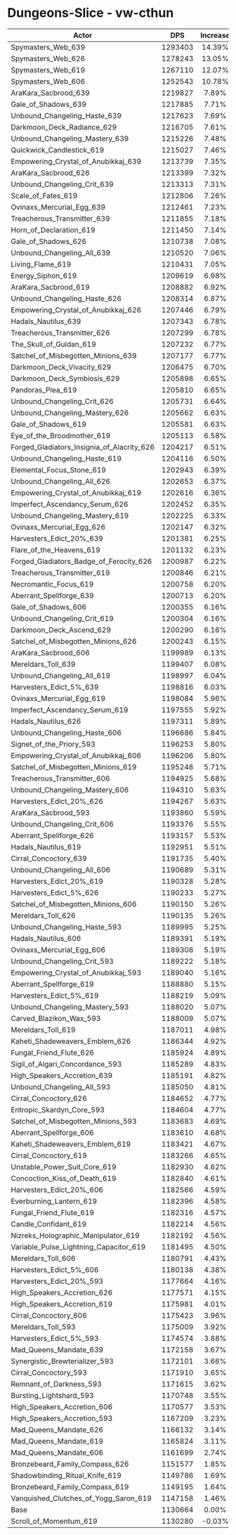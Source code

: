# Dungeons-Slice - vw-cthun
| Actor | DPS | Increase |
|---|:---:|:---:|
|Spymasters_Web_639|1293403|14.39%|
|Spymasters_Web_626|1278243|13.05%|
|Spymasters_Web_619|1267110|12.07%|
|Spymasters_Web_606|1252543|10.78%|
|AraKara_Sacbrood_639|1219827|7.89%|
|Gale_of_Shadows_639|1217885|7.71%|
|Unbound_Changeling_Haste_639|1217623|7.69%|
|Darkmoon_Deck_Radiance_629|1216705|7.61%|
|Unbound_Changeling_Mastery_639|1215226|7.48%|
|Quickwick_Candlestick_619|1215027|7.46%|
|Empowering_Crystal_of_Anubikkaj_639|1213739|7.35%|
|AraKara_Sacbrood_626|1213399|7.32%|
|Unbound_Changeling_Crit_639|1213313|7.31%|
|Scale_of_Fates_619|1212806|7.26%|
|Ovinaxs_Mercurial_Egg_639|1212461|7.23%|
|Treacherous_Transmitter_639|1211855|7.18%|
|Horn_of_Declaration_619|1211450|7.14%|
|Gale_of_Shadows_626|1210738|7.08%|
|Unbound_Changeling_All_639|1210520|7.06%|
|Living_Flame_619|1210431|7.05%|
|Energy_Siphon_619|1209619|6.98%|
|AraKara_Sacbrood_619|1208882|6.92%|
|Unbound_Changeling_Haste_626|1208314|6.87%|
|Empowering_Crystal_of_Anubikkaj_626|1207446|6.79%|
|Hadals_Nautilus_639|1207343|6.78%|
|Treacherous_Transmitter_626|1207299|6.78%|
|The_Skull_of_Guldan_619|1207232|6.77%|
|Satchel_of_Misbegotten_Minions_639|1207177|6.77%|
|Darkmoon_Deck_Vivacity_629|1206475|6.70%|
|Darkmoon_Deck_Symbiosis_629|1205898|6.65%|
|Pandoras_Plea_619|1205810|6.65%|
|Unbound_Changeling_Crit_626|1205731|6.64%|
|Unbound_Changeling_Mastery_626|1205662|6.63%|
|Gale_of_Shadows_619|1205581|6.63%|
|Eye_of_the_Broodmother_619|1205113|6.58%|
|Forged_Gladiators_Insignia_of_Alacrity_626|1204217|6.51%|
|Unbound_Changeling_Haste_619|1204116|6.50%|
|Elemental_Focus_Stone_619|1202943|6.39%|
|Unbound_Changeling_All_626|1202653|6.37%|
|Empowering_Crystal_of_Anubikkaj_619|1202616|6.36%|
|Imperfect_Ascendancy_Serum_626|1202452|6.35%|
|Unbound_Changeling_Mastery_619|1202225|6.33%|
|Ovinaxs_Mercurial_Egg_626|1202147|6.32%|
|Harvesters_Edict_20%_639|1201381|6.25%|
|Flare_of_the_Heavens_619|1201132|6.23%|
|Forged_Gladiators_Badge_of_Ferocity_626|1200987|6.22%|
|Treacherous_Transmitter_619|1200846|6.21%|
|Necromantic_Focus_619|1200758|6.20%|
|Aberrant_Spellforge_639|1200713|6.20%|
|Gale_of_Shadows_606|1200355|6.16%|
|Unbound_Changeling_Crit_619|1200304|6.16%|
|Darkmoon_Deck_Ascend_629|1200290|6.16%|
|Satchel_of_Misbegotten_Minions_626|1200243|6.15%|
|AraKara_Sacbrood_606|1199989|6.13%|
|Mereldars_Toll_639|1199407|6.08%|
|Unbound_Changeling_All_619|1198997|6.04%|
|Harvesters_Edict_5%_639|1198816|6.03%|
|Ovinaxs_Mercurial_Egg_619|1198084|5.96%|
|Imperfect_Ascendancy_Serum_619|1197555|5.92%|
|Hadals_Nautilus_626|1197311|5.89%|
|Unbound_Changeling_Haste_606|1196686|5.84%|
|Signet_of_the_Priory_593|1196253|5.80%|
|Empowering_Crystal_of_Anubikkaj_606|1196206|5.80%|
|Satchel_of_Misbegotten_Minions_619|1195248|5.71%|
|Treacherous_Transmitter_606|1194925|5.68%|
|Unbound_Changeling_Mastery_606|1194310|5.63%|
|Harvesters_Edict_20%_626|1194267|5.63%|
|AraKara_Sacbrood_593|1193860|5.59%|
|Unbound_Changeling_Crit_606|1193376|5.55%|
|Aberrant_Spellforge_626|1193157|5.53%|
|Hadals_Nautilus_619|1192951|5.51%|
|Cirral_Concoctory_639|1191735|5.40%|
|Unbound_Changeling_All_606|1190689|5.31%|
|Harvesters_Edict_20%_619|1190328|5.28%|
|Harvesters_Edict_5%_626|1190233|5.27%|
|Satchel_of_Misbegotten_Minions_606|1190150|5.26%|
|Mereldars_Toll_626|1190135|5.26%|
|Unbound_Changeling_Haste_593|1189995|5.25%|
|Hadals_Nautilus_606|1189391|5.19%|
|Ovinaxs_Mercurial_Egg_606|1189308|5.19%|
|Unbound_Changeling_Crit_593|1189222|5.18%|
|Empowering_Crystal_of_Anubikkaj_593|1189040|5.16%|
|Aberrant_Spellforge_619|1188880|5.15%|
|Harvesters_Edict_5%_619|1188219|5.09%|
|Unbound_Changeling_Mastery_593|1188020|5.07%|
|Carved_Blazikon_Wax_593|1188009|5.07%|
|Mereldars_Toll_619|1187011|4.98%|
|Kaheti_Shadeweavers_Emblem_626|1186344|4.92%|
|Fungal_Friend_Flute_626|1185924|4.89%|
|Sigil_of_Algari_Concordance_593|1185289|4.83%|
|High_Speakers_Accretion_639|1185191|4.82%|
|Unbound_Changeling_All_593|1185050|4.81%|
|Cirral_Concoctory_626|1184652|4.77%|
|Entropic_Skardyn_Core_593|1184604|4.77%|
|Satchel_of_Misbegotten_Minions_593|1183683|4.69%|
|Aberrant_Spellforge_606|1183610|4.68%|
|Kaheti_Shadeweavers_Emblem_619|1183421|4.67%|
|Cirral_Concoctory_619|1183266|4.65%|
|Unstable_Power_Suit_Core_619|1182930|4.62%|
|Concoction_Kiss_of_Death_619|1182840|4.61%|
|Harvesters_Edict_20%_606|1182566|4.59%|
|Everburning_Lantern_619|1182396|4.58%|
|Fungal_Friend_Flute_619|1182316|4.57%|
|Candle_Confidant_619|1182214|4.56%|
|Nizreks_Holographic_Manipulator_619|1182192|4.56%|
|Variable_Pulse_Lightning_Capacitor_619|1181495|4.50%|
|Mereldars_Toll_606|1180791|4.43%|
|Harvesters_Edict_5%_606|1180138|4.38%|
|Harvesters_Edict_20%_593|1177664|4.16%|
|High_Speakers_Accretion_626|1177571|4.15%|
|High_Speakers_Accretion_619|1175981|4.01%|
|Cirral_Concoctory_606|1175423|3.96%|
|Mereldars_Toll_593|1175009|3.92%|
|Harvesters_Edict_5%_593|1174574|3.88%|
|Mad_Queens_Mandate_639|1172158|3.67%|
|Synergistic_Brewterializer_593|1172101|3.66%|
|Cirral_Concoctory_593|1171910|3.65%|
|Remnant_of_Darkness_593|1171615|3.62%|
|Bursting_Lightshard_593|1170748|3.55%|
|High_Speakers_Accretion_606|1170577|3.53%|
|High_Speakers_Accretion_593|1167209|3.23%|
|Mad_Queens_Mandate_626|1166132|3.14%|
|Mad_Queens_Mandate_619|1165824|3.11%|
|Mad_Queens_Mandate_606|1161699|2.74%|
|Bronzebeard_Family_Compass_626|1151577|1.85%|
|Shadowbinding_Ritual_Knife_619|1149786|1.69%|
|Bronzebeard_Family_Compass_619|1149195|1.64%|
|Vanquished_Clutches_of_Yogg_Saron_619|1147158|1.46%|
|Base|1130664|0.00%|
|Scroll_of_Momentum_619|1130280|-0.03%|
